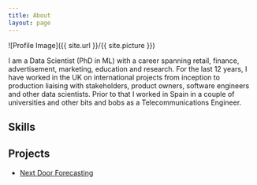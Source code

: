 ```yaml
---
title: About
layout: page
---
```

![Profile Image]({{ site.url }}/{{ site.picture }})



<p>I am a Data Scientist (PhD in ML) with a career spanning retail, finance, advertisement, marketing, education and research. For the last 12 years, I have worked in the UK on international projects from inception to production liaising with stakeholders, product owners, software engineers and other data scientists. Prior to that I worked in Spain in a couple of universities and other bits and bobs as a Telecommunications Engineer.</p>

<h2>Skills</h2>

<!-- <ul class="skill-list">
</ul> -->

<h2>Projects</h2>

<ul>
	<li><a href="https://github.com/CarlitosDev/nextDoor">Next Door Forecasting</a></li>
</ul>
